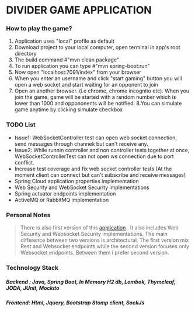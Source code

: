# DIVIDER GAME APPLICATION


### How to play the game?

1. Application uses "local" profile as default
2. Download project to your local computer, open terminal in app's root directory
3. The build command #"mvn clean package"
4. To run application you can type #"mvn spring-boot:run"
5. Now open "localhost:7091/index" from your browser
6. When you enter an username and click "start gaming" button you will open a web socket and start waiting for an opponent to join
7. Open an another browser. (i.e chrome, chrome incognito etc). When you join the game, game will be started
with a random number which is lower than 1000 and oppononents will be  notified.
8.You can simulate game anytime by clicking simulate checkbox

### TODO List

* Issue1: WebSocketController test can open web socket connection, send messages through channek but can't receive any.
* Issue2: While runnin controller and non controller tests together at once, WebSocketControllerTest can not open ws connection due to port conflict.
* Increase test coverage and fix web socket controller tests (At the moment client can connect but can't subscribe and receive messages)
* Spring Cloud application properties implementation
* Web Security and WebSocket Security implementations
* Spring actuator endpoints implementation
* ActiveMQ or RabbitMQ implementation

### Personal Notes

> There is also first version of this [application](https://github.com/cengha/divider) . It also includes Web Security and Websocket Security implementations.
> The main difference between two versions is architectural. The first version mix Rest and Websocket endpoints while the second version focuses only Websocket endpoints.
> Between them i prefer second version.

### Technology Stack

##### Backend : Java, Spring Boot, In Memory H2 db, Lombok, Thymeleaf, JODA, JUnit, Mockito
##### Frontend: Html, Jquery, Bootstrap Stomp client, SockJs
